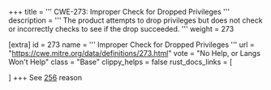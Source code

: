 +++
title = '''
CWE-273: Improper Check for Dropped Privileges
'''
description	= '''
The product attempts to drop privileges but does not check or incorrectly checks to see if the drop succeeded.
'''
weight = 273

[extra]
id = 273
name = '''
Improper Check for Dropped Privileges
'''
url = "https://cwe.mitre.org/data/definitions/273.html"
vote = "No Help, or Langs Won't Help"
class = "Base"
clippy_helps = false
rust_docs_links = [

]
+++
See [256](/cwes/cwe-256) reason
